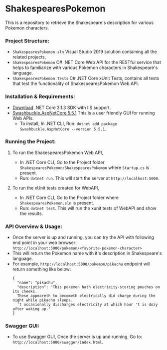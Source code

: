 # ShakespearesPokemon
This is a repository to retrieve the Shakespeare's description for various Pokemon characters.

### Project Structure:

* `ShakespearesPokemon.sln`  Visual Studio 2019 solution containing all the related projects,
* `ShakespearesPokemon` C# .NET Core Web API for the RESTful service that helps to familiarize with various Pokemon characters in Shakespeare's language.
* `ShakespearesPokemon.Tests` C# .NET Core xUnit Tests, contains all tests that test the functionality of ShakespearesPokemon Web API.
	
### Installation & Requirements:

* [Download](https://dotnet.microsoft.com/download/dotnet-core/3.1) .NET Core 3.1.3 SDK with IIS support.
* [Swashbuckle.AspNetCore 5.5.1](https://github.com/domaindrivendev/Swashbuckle.AspNetCore) This is a user friendly GUI for running Web APIs.
	- To install, In .NET CLI, Run: `dotnet add package Swashbuckle.AspNetCore --version 5.5.1`.
	
	
### Running the Project:

1. To run the ShakespearesPokemon Web API, 
	- In .NET Core CLI, Go to the Project folder `ShakespearesPokemon/ShakespearesPokemon` where `Startup.cs` is present. 
	- Run: `dotnet run`. This will start the server at `http://localhost:5000`.
	
2. To run the xUnit tests created for WebAPI,
	- In .NET Core CLI, Go to the Project folder where `ShakespearesPokemon.sln` is present. 
	- Run: `dotnet test`. This will run the xunit tests of WebAPI and show the results.
	
	
### API Overview & Usage:

* Once the server is up and running, you can try the API with following end point in your web browser: `http://localhost:5000/pokemon/<favorite-pokemon-character>` 
* This will return the Pokemon name with it's description in Shakespeare's language.
* For example, `http://localhost:5000/pokemon/pikachu` endpoint will return something like below:
	```
	{
	  "name": "pikachu",
	  "description": "This pokémon hath electricity-storing pouches on its cheeks. 
	  These appeareth to becometh electrically did charge during the night while pikachu sleeps.
	  't occasionally discharges electricity at which hour 't is dozy after waking up."
	}
	```
	
### Swagger GUI:

* To use Swagger GUI, Once the server is up and running, Go to: `http://localhost:5000/swagger/index.html`.
	

